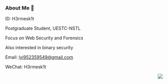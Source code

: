 ### About Me 👋


ID: H3rmesk1t

Postgraduate Student, UESTC-NSTL

Focus on Web Security and Forensics

Also interested in binary security

Email: [lyj952359549@gmail.com](mailto:lyj952359549@gmail.com)

WeChat: H3rmesk1t

<img align="right" src="https://github-readme-stats.vercel.app/api?username=H3rmesk1t&show_icons=true&include_all_commits=true">

